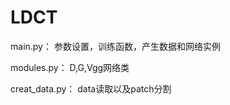 # LDCT
main.py：
  参数设置，训练函数，产生数据和网络实例
  
modules.py：
  D,G,Vgg网络类
  
creat_data.py：
  data读取以及patch分割
  

